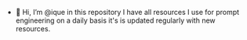 - 👋 Hi, I’m @ique
in this repository I have all resources I use for prompt engineering on a daily basis
it's is updated regularly with new resources.
